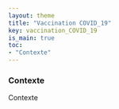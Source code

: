 ```yaml
---
layout: theme
title: "Vaccination COVID_19"
key: vaccination_COVID_19
is_main: true
toc:
- "Contexte"
---
```


### Contexte
Contexte
